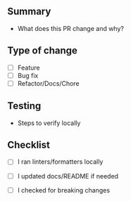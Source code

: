 ## Summary
- What does this PR change and why?

## Type of change
- [ ] Feature
- [ ] Bug fix
- [ ] Refactor/Docs/Chore

## Testing
- Steps to verify locally

## Checklist
- [ ] I ran linters/formatters locally
- [ ] I updated docs/README if needed
- [ ] I checked for breaking changes

